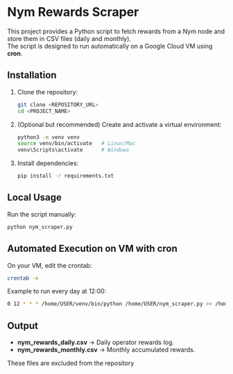 # Nym Rewards Scraper

This project provides a Python script to fetch rewards from a Nym node and store them in CSV files (daily and monthly).  
The script is designed to run automatically on a Google Cloud VM using **cron**.

## Installation

1. Clone the repository:
   ```bash
   git clone <REPOSITORY_URL>
   cd <PROJECT_NAME>
   ```

2. (Optional but recommended) Create and activate a virtual environment:

   ```bash
   python3 -m venv venv
   source venv/bin/activate   # Linux/Mac
   venv\Scripts\activate      # Windows
   ```

3. Install dependencies:

   ```bash
   pip install -r requirements.txt
   ```

## Local Usage

Run the script manually:

```bash
python nym_scraper.py
```

## Automated Execution on VM with cron

On your VM, edit the crontab:

```bash
crontab -e
```

Example to run every day at 12:00:

```bash
0 12 * * * /home/USER/venv/bin/python /home/USER/nym_scraper.py >> /home/USER/log_nym.txt 2>&1
```

## Output

* **nym\_rewards\_daily.csv** → Daily operator rewards log.
* **nym\_rewards\_monthly.csv** → Monthly accumulated rewards.

These files are excluded from the repository